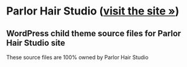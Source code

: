 # Parlor Hair Studio ([visit the site &raquo;](http://parlorhairstudio.com/))
## WordPress child theme source files for Parlor Hair Studio site
These source files are 100% owned by Parlor Hair Studio
